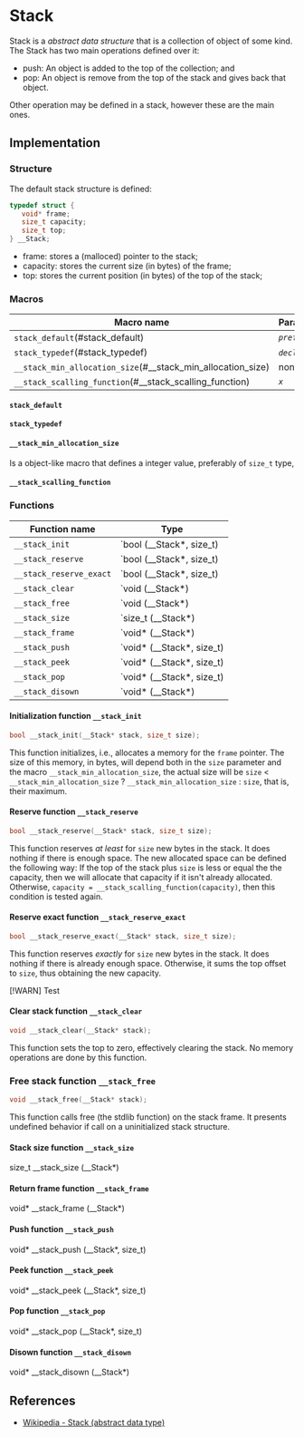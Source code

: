 # Stack

Stack is a _abstract data structure_ that is a collection of object of some kind. The Stack has two main operations defined over it:

* push: An object is added to the top of the collection; and
* pop: An object is remove from the top of the stack and gives back that object.

Other operation may be defined in a stack, however these are the main ones.

## Implementation

### Structure

The default stack structure is defined:

```C
typedef struct {
   void* frame;
   size_t capacity;
   size_t top;
} __Stack;
```

* frame: stores a (malloced) pointer to the stack;
* capacity: stores the current size (in bytes) of the frame;
* top: stores the current position (in bytes) of the top of the stack;

### Macros

| Macro name                                                  | Parameters         | Predefinable |
| ----------------------------------------------------------- | ------------------ | ------------ |
| `stack_default`(#stack_default)                             | _`prefix`_         | no           |
| `stack_typedef`(#stack_typedef)                             | _`decl`_, _`type`_ | no           |
| `__stack_min_allocation_size`(#__stack_min_allocation_size) | none               | yes          |
| `__stack_scalling_function`(#__stack_scalling_function)     | _`x`_              | yes          |

#### `stack_default`
#### `stack_typedef`

#### `__stack_min_allocation_size`

Is a object-like macro that defines a integer value, preferably of `size_t` type,   

#### `__stack_scalling_function`

### Functions

| Function name           | Type                      |
| ----------------------- | ------------------------- |
| `__stack_init`          | `bool (__Stack*, size_t)  |
| `__stack_reserve`       | `bool (__Stack*, size_t)  |
| `__stack_reserve_exact` | `bool (__Stack*, size_t)  |
| `__stack_clear`         | `void (__Stack*)          |
| `__stack_free`          | `void (__Stack*)          |
| `__stack_size`          | `size_t (__Stack*)        |
| `__stack_frame`         | `void* (__Stack*)         |
| `__stack_push`          | `void* (__Stack*, size_t) |
| `__stack_peek`          | `void* (__Stack*, size_t) |
| `__stack_pop`           | `void* (__Stack*, size_t) |
| `__stack_disown`        | `void* (__Stack*)         |

#### Initialization function `__stack_init`

```C
bool __stack_init(__Stack* stack, size_t size);
```

This function initializes, i.e., allocates a memory for the `frame` pointer. The size of this memory, in bytes, will depend both in the `size` parameter and the macro `__stack_min_allocation_size`, the actual size will be `size` < `__stack_min_allocation_size` ? `__stack_min_allocation_size` : `size`, that is, their maximum.

#### Reserve function `__stack_reserve`

```C
bool __stack_reserve(__Stack* stack, size_t size);
```

This function reserves _at least_ for `size` new bytes in the stack. It does nothing if there is enough space. The new allocated space can be defined the following way: If the top of the stack plus `size` is less or equal the the capacity, then we will allocate that capacity if it isn't already allocated. Otherwise, `capacity = __stack_scalling_function(capacity)`, then this condition is tested again.

#### Reserve exact function `__stack_reserve_exact`

```C
bool __stack_reserve_exact(__Stack* stack, size_t size);
```

This function reserves _exactly_ for `size` new bytes in the stack. It does nothing if there is already enough space. Otherwise, it sums the top offset to `size`, thus obtaining the new capacity.

[!WARN] Test

#### Clear stack function `__stack_clear`

```C
void __stack_clear(__Stack* stack);
```

This function sets the top to zero, effectively clearing the stack. No memory operations are done by this function.

### Free stack function `__stack_free`

```C
void __stack_free(__Stack* stack);
```

This function calls free (the stdlib function) on the stack frame. It presents undefined behavior if call on a uninitialized stack structure.

#### Stack size function `__stack_size`
size_t __stack_size (__Stack*)
#### Return frame function `__stack_frame`
void* __stack_frame (__Stack*)
#### Push function `__stack_push`
void* __stack_push (__Stack*, size_t)
#### Peek function `__stack_peek`
void* __stack_peek (__Stack*, size_t)
#### Pop function `__stack_pop`
void* __stack_pop (__Stack*, size_t)
#### Disown function `__stack_disown`
void* __stack_disown (__Stack*)

## References

* [Wikipedia - Stack (abstract data type)](https://en.wikipedia.org/wiki/Stack_(abstract_data_type))